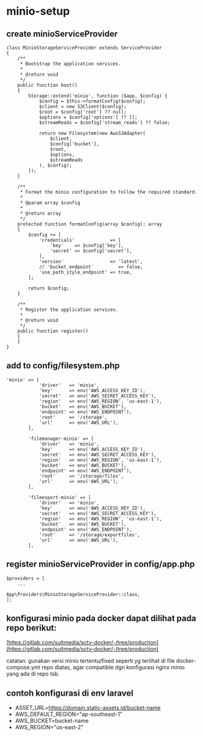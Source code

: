 # minio-setup

## create minioServiceProvider
```
class MinioStorageServiceProvider extends ServiceProvider
{
    /**
     * Bootstrap the application services.
     *
     * @return void
     */
    public function boot()
    {
        Storage::extend('minio', function ($app, $config) {
            $config = $this->formatConfig($config);
            $client = new S3Client($config);
            $root = $config['root'] ?? null;
            $options = $config['options'] ?? [];
            $streamReads = $config['stream_reads'] ?? false;

            return new Filesystem(new AwsS3Adapter(
                $client,
                $config['bucket'],
                $root,
                $options,
                $streamReads
            ), $config);
        });
    }

    /**
     * Format the minio configuration to follow the required standard.
     *
     * @param array $config
     *
     * @return array
     */
    protected function formatConfig(array $config): array
    {
        $config += [
            'credentials'             => [
                'key'    => $config['key'],
                'secret' => $config['secret'],
            ],
            'version'                 => 'latest',
            // 'bucket_endpoint'         => false,
            'use_path_style_endpoint' => true,
        ];

        return $config;
    }

    /**
     * Register the application services.
     *
     * @return void
     */
    public function register()
    {
    }
}
```

## add to config/filesystem.php
```
'minio' => [
            'driver'   => 'minio',
            'key'      => env('AWS_ACCESS_KEY_ID'),
            'secret'   => env('AWS_SECRET_ACCESS_KEY'),
            'region'   => env('AWS_REGION', 'us-east-1'),
            'bucket'   => env('AWS_BUCKET'),
            'endpoint' => env('AWS_ENDPOINT'),
            'root'     => '/storage',
            'url'      => env('AWS_URL'),
        ],

        'filemanager-minio' => [
            'driver'   => 'minio',
            'key'      => env('AWS_ACCESS_KEY_ID'),
            'secret'   => env('AWS_SECRET_ACCESS_KEY'),
            'region'   => env('AWS_REGION', 'us-east-1'),
            'bucket'   => env('AWS_BUCKET'),
            'endpoint' => env('AWS_ENDPOINT'),
            'root'     => '/storage/files',
            'url'      => env('AWS_URL'),
        ],

        'fileexport-minio' => [
            'driver'   => 'minio',
            'key'      => env('AWS_ACCESS_KEY_ID'),
            'secret'   => env('AWS_SECRET_ACCESS_KEY'),
            'region'   => env('AWS_REGION', 'us-east-1'),
            'bucket'   => env('AWS_BUCKET'),
            'endpoint' => env('AWS_ENDPOINT'),
            'root'     => '/storage/exportfiles',
            'url'      => env('AWS_URL'),
        ],
```
## register minioServiceProvider in config/app.php
```
$providers = [
    ...

App\Providers\MinioStorageServiceProvider::class,
];
```

## konfigurasi minio pada docker dapat dilihat pada repo berikut:
[https://gitlab.com/suitmedia/sctv-docker/-/tree/production](https://gitlab.com/suitmedia/sctv-docker/-/tree/production)

catatan: gunakan versi minio tertentu/fixed seperti yg terlihat di file docker-compose.yml repo diatas, agar compatible dgn konfigurasi nginx minio yang ada di repo tsb. 

## contoh konfigurasi di env laravel
- ASSET_URL=https://domain.static-assets.id/bucket-name
- AWS_DEFAULT_REGION="ap-southeast-1"
- AWS_BUCKET=bucket-name
- AWS_REGION="us-east-2"
